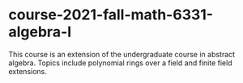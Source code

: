 # course-2021-fall-math-6331-algebra-I
This course is an extension of the undergraduate course in abstract algebra. Topics include polynomial rings over a field and finite field extensions.
